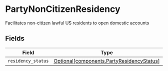 # PartyNonCitizenResidency

Facilitates non-citizen lawful US residents to open domestic accounts


## Fields

| Field                                                                                        | Type                                                                                         | Required                                                                                     | Description                                                                                  | Example                                                                                      |
| -------------------------------------------------------------------------------------------- | -------------------------------------------------------------------------------------------- | -------------------------------------------------------------------------------------------- | -------------------------------------------------------------------------------------------- | -------------------------------------------------------------------------------------------- |
| `residency_status`                                                                           | [Optional[components.PartyResidencyStatus]](../../models/components/partyresidencystatus.md) | :heavy_minus_sign:                                                                           | N/A                                                                                          | US_PERMANENT_RESIDENT                                                                        |